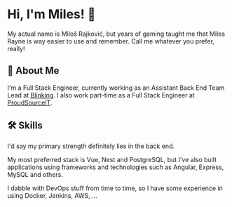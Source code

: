 # Hi, I'm Miles! 👋
My actual name is Miloš Rajković, but years of gaming taught me that Miles Rayne is way easier to use and remember. Call me whatever you prefer, really!
## 🚀 About Me
I'm a Full Stack Engineer, currently working as an Assistant Back End Team Lead at [Blinking](https://blinking.id).
I also work part-time as a Full Stack Engineer at [ProudSourceIT](https://proudsourceit.com/).

## 🛠 Skills

I'd say my primary strength definitely lies in the back end.

My most preferred stack is Vue, Nest and PostgreSQL, but I've also built applications using frameworks and technologies such as Angular, Express, MySQL and others.

I dabble with DevOps stuff from time to time, so I have some experience in using Docker, Jenkins, AWS, ...

